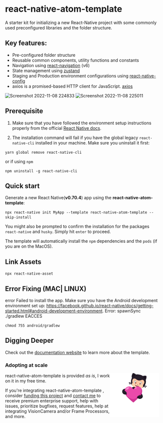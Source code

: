 # react-native-atom-template

A starter kit for initializing a new React-Native project with some commonly used preconfigured libraries and the folder structure.

## Key features:

- Pre-configured folder structure
- Reusable common components, utility functions and constants
- Navigation using [react-navigation](https://reactnavigation.org/) (v6)
- State management using [zustand](https://www.npmjs.com/package/zustand/)
- Staging and Production environment configurations using [react-native-config](https://github.com/luggit/react-native-config)
- axios is a promised-based HTTP client for JavaScript. [axios](https://axios-http.com/docs/intro)

<img width="166" alt="Screenshot 2022-11-08 224833" src="https://user-images.githubusercontent.com/54738565/200633118-e2839b3e-d7f4-452d-a72a-05e55ef40e15.png">

<img width="374" alt="Screenshot 2022-11-08 225011" src="https://user-images.githubusercontent.com/54738565/200633181-d4441dd5-9010-4ff6-9feb-79a599dd5afe.png">

## Prerequisite

1. Make sure that you have followed the environment setup instructions properly from the official [React Native docs](https://reactnative.dev/docs/environment-setup).

2. The installation command will fail if you have the global legacy `react-native-cli` installed in your machine. Make sure you uninstall it first:

```shell
yarn global remove react-native-cli
```

or if using `npm`

```shell
npm uninstall -g react-native-cli
```

## Quick start

Generate a new React Native(**v0.70.4**) app using the **react-native-atom-template**:

```shell
npx react-native init MyApp --template react-native-atom-template --skip-install
```

You might also be prompted to confirm the installation for the packages `react-native` and `husky`. Simply hit `enter` to proceed.

The template will automatically install the `npm` dependencies and the `pods` (if you are on the MacOS).

## Link Assets

```shell
npx react-native-asset
```

## Error Fixing (MAC| LINUX)

error Failed to install the app. Make sure you have the Android development environment set up: https://facebook.github.io/react-native/docs/getting-started.html#android-development-environment.
Error: spawnSync ./gradlew EACCES

```shell
chmod 755 android/gradlew
```

## Digging Deeper

Check out the [documentation website](https://github.com/abhi3691/react-native-atom-template/) to learn more about the template.

### Adopting at scale

<a href="https://github.com/sponsors/abhi3691">
  <img align="right" width="160" alt="This library helped you? Consider sponsoring!" src=".github/funding-octocat.svg">
</a>

react-native-atom-template is provided _as is_, I work on it in my free time.

If you're integrating react-native-atom-template , consider [funding this project](https://github.com/sponsors/abhi3691) and <a href="mailto:abhinandvk41@gmail.com?subject=Adopting VisionCamera at scale">contact me</a> to receive premium enterprise support, help with issues, prioritize bugfixes, request features, help at integrating VisionCamera and/or Frame Processors, and more.
